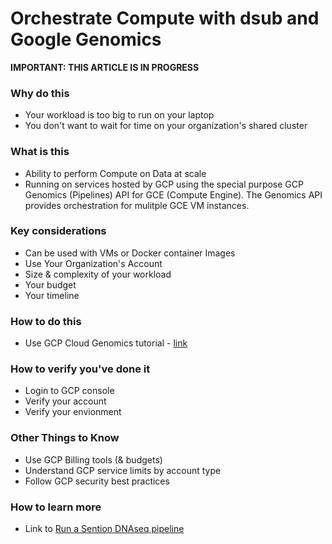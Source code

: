 # Orchestrate Compute with dsub and Google Genomics

**IMPORTANT: THIS ARTICLE IS IN PROGRESS**


### Why do this
 - Your workload is too big to run on your laptop
 - You don't want to wait for time on your organization's shared cluster


### What is this
 - Ability to perform Compute on Data at scale 
 - Running on services hosted by GCP using the special purpose GCP Genomics (Pipelines) API for GCE (Compute Engine).  The Genomics API provides orchestration for mulitple GCE VM instances.


### Key considerations
 - Can be used with VMs or Docker container Images
 - Use Your Organization's Account
 - Size & complexity of your workload 
 - Your budget
 - Your timeline

### How to do this
 - Use GCP Cloud Genomics tutorial - [link](https://cloud.google.com/genomics/docs/tutorials/dsub)

### How to verify you've done it
 - Login to GCP console
 - Verify your account
 - Verify your envionment

### Other Things to Know
 - Use GCP Billing tools (& budgets)
 - Understand GCP service limits by account type
 - Follow GCP security best practices

### How to learn more
 - Link to [Run a Sention DNAseq pipeline](https://cloud.google.com/genomics/docs/tutorials/sentieon)
